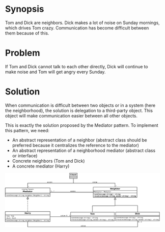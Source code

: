 # Synopsis

Tom and Dick are neighbors. Dick makes a lot of noise on Sunday mornings, which drives Tom crazy. Communication has become difficult between them because of this.

# Problem

If Tom and Dick cannot talk to each other directly, Dick will continue to make noise and Tom will get angry every Sunday.

# Solution

When communication is difficult between two objects or in a system (here the neighborhood), the solution is delegation to a third-party object. This object will make communication easier between all other objects.

This is exactly the solution proposed by the Mediator pattern. To implement this pattern, we need:

  * An abstract representation of a neighbor (abstract class should be preferred because it centralizes the reference to the mediator)
  * An abstract representation of a neighborhood mediator (abstract class or interface)
  * Concrete neighbors (Tom and Dick)
  * A concrete mediator (Harry)

![Mediator (classic)](Mediator.png)

